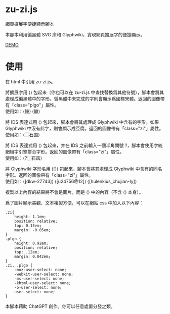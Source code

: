 # zu-zi.js
網頁擴展字便捷顯示腳本

本腳本利用徧黑體 SVG 庫和 Glyphwiki，實現網頁擴展字的便捷顯示。

[DEMO](https://vistudium.top/1926/08/17/zu-zi/)

# 使用

在 html 中引用 zu-zi.js。

將擴展字用 ⟨⟩ 包起來（你也可以在 zu-zi.js 中查找替換爲其他符號），腳本會將其處理成徧黑體中的字形。徧黑體中未完成的字則會顯示爲國標宋體。返回的圖像帶有「class="plgo"」屬性。<br>
使用如：⟨𩽾⟩ ⟨𩾌⟩

將 IDS 表達式用 ⟨⟩ 包起來，腳本會將其處理成 Glyphwiki 中含有的字形。如果 Glyphwiki 中沒有此字，則會顯示成豆腐。返回的圖像帶有「class="zi"」屬性。<br>
使用如：⟨⿰石㐫⟩

將 IDS 表達式用 ⟨⟩ 包起來，并在 IDS 之前輸入一個半角問號 ?，腳本會使用字統網組字引擎拼合字形。返回的圖像帶有「class="zi"」屬性。<br>
使用如：⟨?⿰石㐫⟩

將 Glyphwiki 字形名用 ⟨[]⟩ 包起來，腳本會將其處理成 Glyphwiki 中含有的同名字形。返回的圖像帶有「class="zi"」屬性。<br>
使用如：⟨[dkw-27743]⟩ ⟨[u24756@12]⟩ ⟨[hulenkius_chujian-ly]⟩

複製以上內容的結果將不會是圖片，而是 ⟨⟩ 中的內容（不含 ⟨⟩ 本身）。

爲了圖片顯示美觀、文本複製方便，可以在網站 css 中加入以下內容：

```
.zi{
	height: 1.1em;
	position: relative;
	top: 0.15em;
	margin: -0.05em;
}
.plgo {
	height: 0.92em;
	position: relative;
	top: .12em;
	margin: 0.042em;
}
.zi, .plgo {
	-moz-user-select: none;
	-webkit-user-select: none;
	-ms-user-select: none;
	-khtml-user-select: none;
	-o-user-select: none;
	user-select: none;
}
```

本腳本藉助 ChatGPT 創作。你可以任意處置分發之類。
